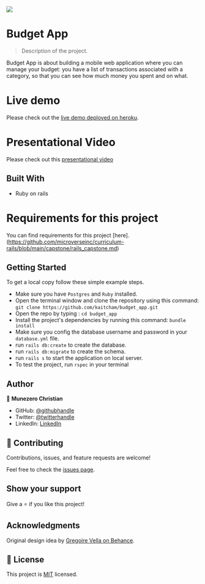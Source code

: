 ![](https://img.shields.io/badge/Microverse-blueviolet)

# Budget App

> Description of the project.

Budget App is about building a mobile web application where you can manage your budget: you have a list of transactions associated with a category, so that you can see how much money you spent and on what.
 
# Live demo 

Please check out the [live demo deployed on heroku](https://kaitchambudgetapp.herokuapp.com/).

# Presentational Video 

Please check out this [presentational video](https://www.loom.com/share/83c1edca15ad471385335cc681054b47)

## Built With

- Ruby on rails

# Requirements for this project

You can find requirements for this project [here].(https://github.com/microverseinc/curriculum-rails/blob/main/capstone/rails_capstone.md)

## Getting Started

To get a local copy follow these simple example steps. 
- Make sure you have `Postgres` and `Ruby` installed. 
- Open the terminal window and clone the repository using this command: `git clone https://github.com/kaitcham/budget_app.git` 
- Open the repo by typing : `cd budget_app`
- Install the project's dependencies by running this command: `bundle install` 
- Make sure you config the database username and password in your `database.yml` file.
- run `rails db:create` to create the database.
- run `rails db:migrate` to create the schema. 
- run `rails s` to start the application on local server. 
- To test the project, run `rspec` in your terminal

## Author

👤 **Munezero Christian**

- GitHub: [@githubhandle](https://github.com/kaitcham)
- Twitter: [@twitterhandle](https://twitter.com/kaitcham)
- LinkedIn: [LinkedIn](https://linkedin.com/in/kaitcham)

## 🤝 Contributing

Contributions, issues, and feature requests are welcome!

Feel free to check the [issues page](../../issues/).

## Show your support

Give a ⭐️ if you like this project!

## Acknowledgments

Original design idea by [Gregoire Vella on Behance](https://www.behance.net/gregoirevella).

## 📝 License

This project is [MIT](./MIT.md) licensed.
